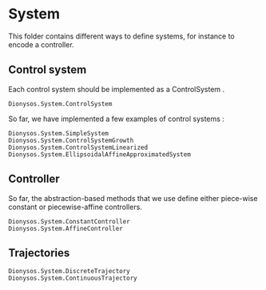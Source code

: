 # System

This folder contains different ways to define systems, for instance to encode a controller.

## Control system

Each control system should be implemented as a ControlSystem .

```@docs
Dionysos.System.ControlSystem
```

So far, we have implemented a few examples of control systems : 

```@docs
Dionysos.System.SimpleSystem
Dionysos.System.ControlSystemGrowth
Dionysos.System.ControlSystemLinearized
Dionysos.System.EllipsoidalAffineApproximatedSystem
```

## Controller 
So far, the abstraction-based methods that we use define either piece-wise constant or piecewise-affine controllers.

```@docs
Dionysos.System.ConstantController
Dionysos.System.AffineController
```

## Trajectories 
```@docs
Dionysos.System.DiscreteTrajectory
Dionysos.System.ContinuousTrajectory
```